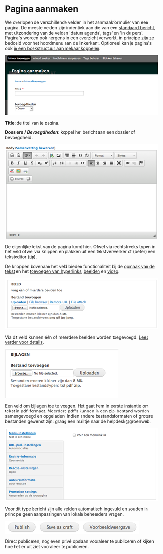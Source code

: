 # Pagina aanmaken

We overlopen de verschillende velden in  het aanmaakformulier van een pagina. De meeste velden zijn indentiek aan die van een [standaard bericht](./bericht_aanmaken.md), met uitzondering van de velden 'datum agenda', tags' en 'in de pers'. Pagina's worden ook nergens in een overzicht verwerkt, in principe zijn ze bedoeld voor het hoofdmenu aan de linkerkant. Optioneel kan je pagina's ook [in een boekstructuur aan mekaar koppelen](../extensies/boekweergave_paginas.md).

![](../beelden/pagina_aanmaken.png)

**Title**: de titel van je pagina. 

**Dossiers / _Bevoegdheden_**: koppel het bericht aan een dossier of bevoegdheid.

![](../beelden/bericht_aanmaken_2.png)

De eigenlijke tekst van de pagina komt hier. Ofwel via rechtstreeks typen in het veld ofwel via knippen en plakken uit een tekstverwerker of (beter) een teksteditor ([tip](http://groenweb.be/helpdesk/knippen_en_plakken_vanuit_msword_geen_goed_idee)). 

De knoppen bovenaan het veld bieden functionaliteit bij de [opmaak van de tekst](./wysiwyg_editor.md) en het [toevoegen van hyperlinks](../faq_tips/links_toevoegen.md), [beelden](../faq_tips/beelden_toevoegen.md) en [video](../faq_tips/video_toevoegen.md).

![](../beelden/bericht_aanmaken_3.png)

Via dit veld kunnen één of meerdere beelden worden toegevoegd. [Lees verder voor details](../faq_tips/beelden_toevoegen.md).

![](../beelden/bericht_aanmaken_4.png)

Een veld om bijlagen toe te voegen. Het gaat hem in eerste instantie om tekst in pdf-formaat. Meerdere pdf's kunnen in een zip-bestand worden samengevoegd en opgeladen. Indien andere bestandsformaten of grotere bestanden gewenst zijn: graag een mailtje naar de helpdesk@groenweb.

![](../beelden/bericht_aanmaken_6.png)

Voor dit type bericht zijn alle velden automatisch ingevuld en zouden in principe geen aanpassingen van lokale beheerders vragen.

![](../beelden/bericht_aanmaken_7.png)

Direct publiceren, nog even privé opslaan vooraleer te publiceren of kijken hoe het er uit ziet vooraleer te publiceren.